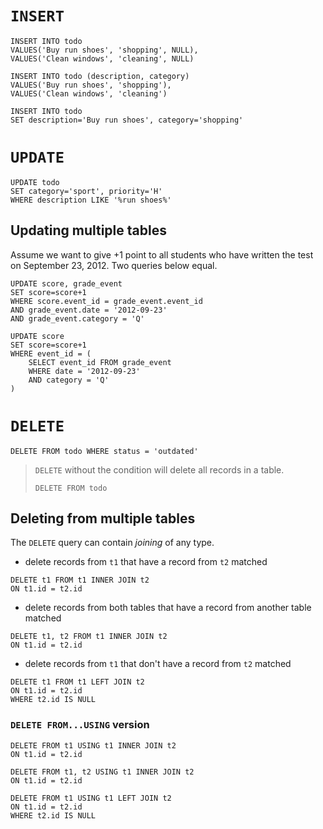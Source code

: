 # `INSERT`

```
INSERT INTO todo
VALUES('Buy run shoes', 'shopping', NULL),
VALUES('Clean windows', 'cleaning', NULL)
```

```
INSERT INTO todo (description, category)
VALUES('Buy run shoes', 'shopping'),
VALUES('Clean windows', 'cleaning')
```

```
INSERT INTO todo
SET description='Buy run shoes', category='shopping'
```

# `UPDATE`

```
UPDATE todo
SET category='sport', priority='H'
WHERE description LIKE '%run shoes%'
```

## Updating multiple tables

Assume we want to give +1 point to all students who have written the test on September 23, 2012.
Two queries below equal.

```
UPDATE score, grade_event
SET score=score+1
WHERE score.event_id = grade_event.event_id
AND grade_event.date = '2012-09-23'
AND grade_event.category = 'Q'
```

```
UPDATE score
SET score=score+1
WHERE event_id = (
	SELECT event_id FROM grade_event
	WHERE date = '2012-09-23'
	AND category = 'Q'
)
```

# `DELETE`

```
DELETE FROM todo WHERE status = 'outdated'
```

> `DELETE` without the condition will delete all records in a table.
>
> `DELETE FROM todo`

## Deleting from multiple tables

The `DELETE` query can contain _joining_ of any type.

* delete records from `t1` that have a record from `t2` matched

```
DELETE t1 FROM t1 INNER JOIN t2
ON t1.id = t2.id
```

* delete records from both tables that have a record from another table matched

```
DELETE t1, t2 FROM t1 INNER JOIN t2
ON t1.id = t2.id
```

* delete records from `t1` that don't have a record from `t2` matched

```
DELETE t1 FROM t1 LEFT JOIN t2
ON t1.id = t2.id
WHERE t2.id IS NULL
```

### `DELETE FROM...USING` version

```
DELETE FROM t1 USING t1 INNER JOIN t2
ON t1.id = t2.id
```

```
DELETE FROM t1, t2 USING t1 INNER JOIN t2
ON t1.id = t2.id
```

```
DELETE FROM t1 USING t1 LEFT JOIN t2
ON t1.id = t2.id
WHERE t2.id IS NULL
```
